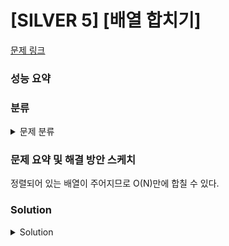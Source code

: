 # [SILVER 5] [배열 합치기]

[문제 링크](https://www.acmicpc.net/problem/11728) 

### 성능 요약

### 분류

<details><summary>문제 분류</summary> 

[분할 정복]

</details>

### 문제 요약 및 해결 방안 스케치

정렬되어 있는 배열이 주어지므로 O(N)만에 합칠 수 있다. 

### Solution

<details><summary>Solution</summary> 

[Source Code]

</details>

